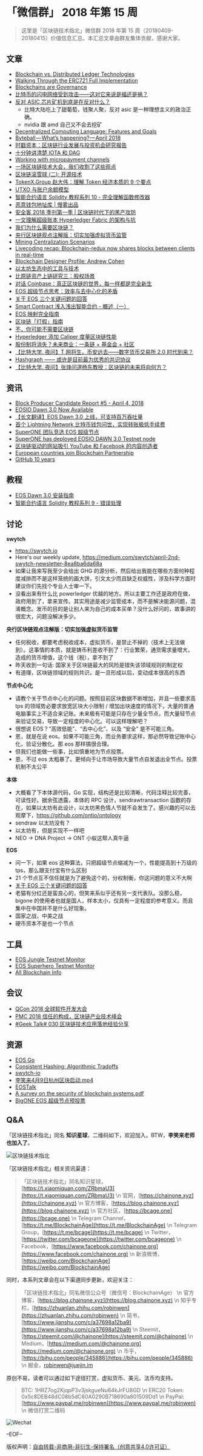 # 「微信群」 2018 年第 15 周

> 这里是「区块链技术指北」微信群 2018 年第 15 周（20180409-20180415）价值信息汇总。本汇总文章由群友集体贡献，感谢大家。

## 文章

* [Blockchain vs. Distributed Ledger Technologies](https://bcage.one/d/268-blockchain-vs-distributed-ledger-technologies)
* [Walking Through the ERC721 Full Implementation](https://bcage.one/d/269-walking-through-the-erc721-full-implementation)
* [Blockchains are Governance](https://bcage.one/d/270-blockchains-are-governance)
* [比特币的闪电网络受到攻击——这对它来说是福还是祸？](https://bcage.one/d/271-lightning-network)
* [反对 ASIC 芯片矿机到底是在反对什么？](https://mp.weixin.qq.com/s?__biz=MzIxNTA0NDQzMA==&mid=2651799408&idx=1&sn=5a2a4d5e9a702a0fec528137be180c92&chksm=8c65c751bb124e47a59ce74f1243e90b7ebddf5f5dce51801b2495dd069997b11f4a213ddfae&mpshare=1&scene=1&srcid=0409Fuq9Uul7Rm3o2AfbDnul#rd)
    - 比特大陆吃上了甜葡萄，钱聚人聚，反对 asic 是一种理想主义的政治正确。
    - nvidia 跟 amd 自己又不会去挖矿
* [Decentralized Computing Language: Features and Goals](https://bcage.one/d/276-decentralized-computing-language-features-and-goals)
* [Byteball — What’s happening? — April 2018](https://bcage.one/d/277-byteball-what-s-happening-april-2018)
* [时戳资本：区块链行业发展与投资机会研究报告](http://www.8btc.com/blockchain-research-report-series01)
* [十分钟讲清楚 IOTA 和 DAG](https://mp.weixin.qq.com/s?__biz=MjM5ODIzNDQ3Mw==&mid=2649968253&idx=1&sn=cc6da95e631a20400b248c0f276b3eec&chksm=beca3e7b89bdb76d0e6f59692bc5508e810453d0f3f17e0af0ab22abf1622c3b416dd007f77b&mpshare=1&scene=1&srcid=04092ZPqVhlXJEe5ZZQoJEvv#rd)
* [Working with micropayment channels](https://bitcoinj.github.io/working-with-micropayments)
* [一场区块链技术大会，我们收割了这些观点](https://mp.weixin.qq.com/s?__biz=MzU4NzQ0ODA0MQ==&mid=2247483739&idx=1&sn=7b9e11bfdee99ad2dc0a1fd28261934e&chksm=fdeaaaddca9d23cb7516a0c55ed271692916d1887a398a0be11cefa2427d9081d669959806f3&mpshare=1&scene=1&srcid=0409AR2fs2hEoExk6uXwuT4F#rd)
* [区块链滚雪球 (二): 开源技术](https://mp.weixin.qq.com/s?__biz=MzIwMDA0MjA2OA==&mid=2247483669&idx=1&sn=7f6698cf3df1ea2d42708ec06294a3d7&chksm=9682722ea1f5fb38b0c19a729607b012c41f661acb4d94500bbc9c7161e127096dce2ae197f9&mpshare=1&scene=1&srcid=0409QNRIFPBUyQZcgvC4IwSZ#rd)
* [TokenX.Group 赵大伟：理解 Token 经济本质的 9 个要点](https://mp.weixin.qq.com/s?__biz=MzUxMjczMzU2Mw==&mid=2247483668&idx=1&sn=acadbee234ac529f81185bbe31bf35c5&chksm=f95eb900ce293016157dcb2f093f33db46a4495912c976fc625a2230901c29b59586540f7c9a&mpshare=1&scene=1&srcid=0409vaKTTmx0a8wyjrBsj32S#rd)
* [UTXO 与账户余额模型](https://bcage.one/d/282-utxo)
* [智能合约语言 Solidity 教程系列 10 - 完全理解函数修改器](https://bcage.one/d/283-solidity-10)
* [恶意钱包地址库 | 慢雾出品](https://mp.weixin.qq.com/s?__biz=MzU4ODQ3NTM2OA==&mid=2247483695&idx=1&sn=26cb9ef2435b3ac2fe6afd47a62a9cbd&chksm=fddd7fa8caaaf6becc3da3d6184080bf223df0b688184d3225333c529bd3bead26512cb6cc20&mpshare=1&scene=1&srcid=0410ECQxylGtyoZhMeubjjQk#rd)
* [安全客 2018 季刊第一季 | 区块链时代下的黑产攻防](https://www.anquanke.com/post/id/103935)
* [一文理解超级账本 Hyperledger Fabric 的架构与坑](https://mp.weixin.qq.com/s?__biz=MzU2ODQzNzAyNQ==&mid=2247483932&idx=1&sn=8c1993bec84cb9c526da725bc6bccb39&chksm=fc8cb252cbfb3b44b76333f07dc2f933174205332764e13ae9e2c42b261a75fe50426a2c9eea&mpshare=1&scene=1&srcid=0411GImYlqPn1q6KaKcOEY17#rd)
* [我们为什么需要区块链？](https://mp.weixin.qq.com/s?__biz=MjM5NjkyOTcwMw==&mid=2649659122&idx=1&sn=1e39d3ccbc7ef4ebe1d9defb6d15008c&chksm=befbff3a898c762cc4b5d2c3b4e47b0b49ae808c601e36b81890de45f3be2e16cd931c02d347&mpshare=1&scene=1&srcid=0411f0N9yISLfQ3GtDtF89A2#rd)
* [央行区块链观点注解版：切实加强虚拟货币监管](https://mp.weixin.qq.com/s?__biz=MzA3MTAzMDcyNw==&mid=2649465675&idx=1&sn=0a044b1b80a9884858b5e3b259025934&chksm=872cc1e3b05b48f542e905596cab1feded6d3bb026ade1f25b0b2e3122311d6fe36184fd8d3d&mpshare=1&scene=1&srcid=0411pFX8DHam8PKyJtU4XMEb#rd)
* [Mining Centralization Scenarios](https://bcage.one/d/284-mining-centralization-scenarios)
* [Livecoding recap: Blockchain-redux now shares blocks between clients in real-time](https://bcage.one/d/287-blockchain-redux-now-shares-blocks-between-clients-in-real-time)
* [Blockchain Designer Profile: Andrew Cohen](https://bcage.one/d/289-blockchain-designer-profile-andrew-cohen)
* [以太坊生态中的工具与技术](https://mp.weixin.qq.com/s?__biz=MzUzMTUzOTc4OQ==&mid=2247483897&idx=1&sn=4997a1de2ca9ffb209744b4369615638&chksm=fa41b3dbcd363acdf14a3acb9486b758137d0f3ba3a2e65e5dbe33f5bb0bf8fc8093bd5864d4&mpshare=1&scene=1&srcid=0411hP2agyTT4hNSn8hVV9S8#rd)
* [比原链资产上链研究三：股权场景](http://www.8btc.com/bytom-03-180411)
* [对话 Coinbase：真正区块链的世界，每一样都是完全新生](https://mp.weixin.qq.com/s?__biz=MzA5OTE3ODUyOA==&mid=2650962830&idx=1&sn=47395e3bf9a8a884d3e8fdd6b4083294&chksm=8b709ac1bc0713d75b589564f1498c990b92f1efe00465560199bd58b4807a34f30b12c68da6&mpshare=1&scene=1&srcid=0413iGiWWaCt7U9srlTJ4Xow#rd)
* [EOS 超级节点思考：效率与去中心化的矛盾](https://mp.weixin.qq.com/s?__biz=MzU5MzQ5MDk5MA==&mid=2247483749&idx=1&sn=b440696dde9a71772b557347a33c42eb&chksm=fe0ee424c9796d32113bb449afe00f98ee90138a116f0612b5af960c28d3a7d82babb568b9e8&mpshare=1&scene=1&srcid=0413O78iiqfI7Db0ngyzlysf#rd)
* [关于 EOS 三个关键问题的回答](https://mp.weixin.qq.com/s?__biz=MzU4MTQ1MTE4MQ==&mid=2247484907&idx=1&sn=e1fe8c2e386c71af2bd94f4609a51606&chksm=fd462929ca31a03f29c95e146a1b6e265239bfba32f63316de2e465c6143f183973c8acd277e&mpshare=1&scene=1&srcid=0412gPYCtkOC9ZABj8tta2KD#rd)
* [Smart Contract 浅入浅出智能合约 - 概述（一）](https://bcage.one/d/293-smart-contract)
* [EOS 映射完全指南](https://bcage.one/d/294-eos)
* [区块链「打假」指南](https://bcage.one/d/295-blockchain)
* [不，你可能不需要区块链](https://bcage.one/d/296-blockchain)
* [Hyperledger 添加 Caliper 度量区块链性能](https://bcage.one/d/297-hyperledger-caliper)
* [股份制将消失？未来商业：一条链 + 基金会 + 社区](https://mp.weixin.qq.com/s?__biz=MzU2NzUxMzEyOA==&mid=2247483720&idx=1&sn=13078b11ac642ae6d92776a712633017&chksm=fc9d580fcbead119aada3dce940230180499dec9f2ccff77922045b64ff1b1ecf63f237cfa94&mpshare=1&scene=1&srcid=0414YJyzSvvao09UViyRymjV#rd)
* [【比特大学. 夜问】T 网将生，币安远去——数字货币交易所 2.0 时代到来？](https://mp.weixin.qq.com/s/ouNBFzwY4sRgEeZKvNMn2w)
* [Hashgraph —— 或许是目前最为优秀的共识协议](https://mp.weixin.qq.com/s?__biz=MzA3MTExNjgxMQ==&mid=2694870833&idx=1&sn=07efb7428235a19e1fbb9376f83f4787&chksm=ba66a6558d112f437bdbb9a1f6e64f9b9fdaf5125b66261ecd32db215afb45eb4b8577f98267&mpshare=1&scene=1&srcid=0413xah4N2w9a2pibtz6ySbq#rd)
* [【比特大学. 夜问】张烽问道杨东教授：区块链的未来将向何方？](https://mp.weixin.qq.com/s/0aClHkXUuRajRta2NWfbMA)

## 资讯

* [Block Producer Candidate Report #5 - April 4, 2018](https://bcage.one/d/266-block-producer-candidate-report-5-april-4-2018)
* [EOSIO Dawn 3.0 Now Available](https://bcage.one/d/267-eosio-dawn-3-0-now-available)
* [【长文翻译】EOS Dawn 3.0 上线，可支持百万吞吐量](https://bcage.one/d/274-eos-dawn-3-0)
* [首个 Lightning Network 比特币钱包问世，实现转账极低手续费](https://bcage.one/d/275-lightning-network)
* [SuperONE 团队竞选 EOS 超级节点](https://mp.weixin.qq.com/s?__biz=MzI1OTc0NTk4NA==&mid=2247483704&idx=1&sn=0c55e59a96140d57817c7079b0a9a1e4&chksm=ea757097dd02f981db4fcb1b8e53fcdbf10bf0004e81753817983c1359792f7d02a4f10f6402&mpshare=1&scene=1&srcid=0408vCbYypzPr8zYAuxjo7HG#rd)
* [SuperONE has deployed EOSIO DAWN 3.0 Testnet node](https://bcage.one/d/285-superone-has-deployed-eosio-dawn-3-0-testnet-node)
* [区块链驱动的网站吸引 YouTube 和 Facebook 的内容创造者](https://bcage.one/d/286-youtube-facebook)
* [European countries join Blockchain Partnership](https://ec.europa.eu/digital-single-market/en/news/european-countries-join-blockchain-partnership)
* [GitHub 10 years](https://bcage.one/d/298-github-10-years)

## 教程

* [EOS Dawn 3.0 安装指南](https://bcage.one/d/272-eos-dawn-3-0)
* [智能合约语言 Solidity 教程系列 9 - 错误处理](https://bcage.one/d/273-solidity-9)

## 讨论

**swytch**

* https://swytch.io
* Here's our weekly update, https://medium.com/swytch/april-2nd-swytch-newsletter-8ea8ba6da68a
* 如果让我来写我至少会给出 GHG 的源分析，然后给出我能在哪些方面何种程度减排而不是这样笼统的画大饼，引文太少而且缺乏权威性，涉及科学方面时建议你们先找个专业人士审一下。
* 没看出来有什么比 powerledger 优越的地方。所以主要工作还是政府在做，政府用到了，拿来宣传。其实用途是减少监管成本，而不是解决能源问题，混淆概念。发币的目的是让别人来为自己的成本买单？没什么好问的，故事讲的很宏大，问题没解决多少。

**央行区块链观点注解版：切实加强虚拟货币监管**

* 任何税收，都要考虑税收成本，虚拟货币，是禁止不掉的（技术上无法做到）。这事情的本质，就是铸币利差收不到了：行业繁荣，通货需求量增大，造成的货币增值，这个钱（税），拿不到了
* 昨天收到一句话: 国家关于区块链最大的风险是错失该领域规则的制定权
* 有道理，区块链领域的规则共识，是一旦形成以后，变动成本很高的东西

**节点中心化**

* 请教个关于节点中心化的问题。按照目前区块数据不断增加，并且一些要求高 tps 的领域势必要求放宽区块大小限制 / 增加出块速度的情况下，大量的普通电脑事实上不适合来记账。未来极有可能是只存在少量全节点，而大量轻节点来验证交易，导致一定程度的中心化。可以这样理解吧？
* 很想说 EOS？“高效低能”、“去中心化”、以及 “安全” 是不可能三角。
* 恩，就是在说 eos。如果不可能三角，而业务要求这样，那必然导致记账中心化，验证分散化。那 eos 那样搞很合理。
* 但我们也能做一些事，比如慎重地为节点投票。
* 恩，不过 eos 太粗暴了。更倾向于让市场导致大量节点自发退出全节点。投票机制不太公平

**本体**

* 大概看了下本体源代码，Go 实现，结构还是比较清晰，代码注释比较完善，可读性好。据余弦透露，本体的 RPC 设计，sendrawtransaction 函数的存在，如果以太坊有此设计，以太坊黑色情人节就不会发生了。感兴趣的可以去观摩下，https://github.com/ontio/ontology
* sendraw 以太坊没有？
* 以太坊有，但是实现不一样吧
* NEO -> DNA Project -> ONT  小蚁这帮人真牛逼

**EOS**

* 问一下，如果 eos 这种算法，只把超级节点缩减为一个，性能提高到十万级的 tps，那么跟支付宝有什么区别
* 21 个节点互不信任就是为了避免这个的，分权制衡，你这问题的意义不大啊
* [关于 EOS 三个关键问题的回答](https://mp.weixin.qq.com/s?__biz=MzU4MTQ1MTE4MQ==&mid=2247484907&idx=1&sn=e1fe8c2e386c71af2bd94f4609a51606&chksm=fd462929ca31a03f29c95e146a1b6e265239bfba32f63316de2e465c6143f183973c8acd277e&mpshare=1&scene=1&srcid=0412gPYCtkOC9ZABj8tta2KD#rd)
* 老猫有分红还是蛮良心的，但笑来系似乎还有另一支代表队。没那么稳，bigone 的使用者也就是国人，样本太小，仅具有一定程度的参考意义。而且集中在中国并不是什么好现象。
* 国家之战，中美之战
* 硬币资本不是也一个节点

## 工具

* [EOS Jungle Testnet Monitor](https://bcage.one/d/281-eos-jungle-testnet-monitor)
* [EOS Superhero Testnet Monitor](https://bcage.one/d/279-eos-superhero-testnet-monitor)
* [All Blockchain Info](https://bcage.one/d/299-all-blockchain-info)

## 会议

* [QCon 2018 全球软件开发大会](https://bcage.one/d/288-qcon-2018)
* [PMC 2018 信任的构成，区块链产业技术峰会](http://pmc.pmcaff.com)
* [#Geek Talk# 030 区块链技术应用落地经验分享](https://mp.weixin.qq.com/s?__biz=MzU4NzQ0ODA0MQ==&mid=2247483747&idx=1&sn=b2676848e0356c62279612073da530b6&chksm=fdeaaae5ca9d23f3cf54d02bbacce29c95d99c055fae575a9c001734e65cc10ff9e7138e1ab8&mpshare=1&scene=1&srcid=0413PB2ctr5ChmIgxsSBDBSj#rd)

## 资源

* [EOS Go](https://bcage.one/d/265-eos-go)
* [Consistent Hashing: Algorithmic Tradoffs](https://bcage.one/d/278-consistent-hashing-algorithmic-tradoffs)
* [swytch-io](https://github.com/swytch-io)
* [李笑来4月9日杭州区块启动.mp4](https://pan.baidu.com/s/1k-tjlQdrnRJwi6juFQYNXA)
* [EOSTalk](https://bcage.one/d/280-eostalk)
* [A survey on the security of blockchain systems.pdf](https://yadi.sk/i/n1Kb6PV23URVN8)
* [BigONE EOS 超级节点预投票](https://big.one/eos)

## Q&A

「区块链技术指北」同名 **知识星球**，二维码如下，欢迎加入。BTW，**李笑来老师也加入了**。

![区块链技术指北](https://i.imgur.com/RBmpxTL.png)

「区块链技术指北」相关资讯渠道：

> 「区块链技术指北」同名知识星球，[https://t.xiaomiquan.com/ZRbmaU3](https://t.xiaomiquan.com/ZRbmaU3) \n
> 官网，[https://chainone.xyz](https://chainone.xyz) \n
> 官方博客，[https://blog.chainone.xyz](https://blog.chainone.xyz) \n
> 官方社区，[https://bcage.one](https://bcage.one) \n
> Telegram Channel，[https://t.me/BlockchainAge](https://t.me/BlockchainAge) \n
> Telegram Group，[https://t.me/bcage](https://t.me/bcage) \n
> Twitter，[https://twitter.com/bcageone](https://twitter.com/bcageone) \n
> Facebook，[https://www.facebook.com/chainone.org](https://www.facebook.com/chainone.org) \n
> 新浪微博，[https://weibo.com/BlockchainAge](https://weibo.com/BlockchainAge)

同时，本系列文章会在以下渠道同步更新，欢迎关注：

> 「区块链技术指北」同名微信公众号（微信号：BlockchainAge） \n
> 官方博客，[https://blog.chainone.xyz](https://blog.chainone.xyz) \n
> 知乎专栏，[https://zhuanlan.zhihu.com/robinwen](https://zhuanlan.zhihu.com/robinwen) \n
> 简书，[https://www.jianshu.com/c/a37698a12ba9](https://www.jianshu.com/c/a37698a12ba9) \n
> Steemit，[https://steemit.com/@chainone](https://steemit.com/@chainone) \n
> Medium，[https://medium.com/@chainone.org](https://medium.com/@chainone.org) \n
> 币乎，[https://bihu.com/people/345886](https://bihu.com/people/345886) \n
> 掘金，[robinwen@juejin.im](https://juejin.im/user/5673ccae60b2260ee435f89a/posts)

原创不易，读者可以通过如下途径打赏，虚拟货币、美元、法币均支持。

> BTC: 1HRZ7og2KjqpP3v3jskgueNu64kJrFU8GD \n
> ERC20 Token: 0x5c8DEB48dC08b5dC60A0290B718690a801509Dd1 \n
> PayPal: [https://www.paypal.me/robinwen](https://www.paypal.me/robinwen) \n
> 微信打赏二维码

![Wechat](https://i.imgur.com/hKyy9lI.jpg)

–EOF–

版权声明：[自由转载-非商用-非衍生-保持署名（创意共享4.0许可证）](http://creativecommons.org/licenses/by-nc-nd/4.0/deed.zh)